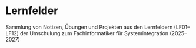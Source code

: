 # Lernfelder
Sammlung von Notizen, Übungen und Projekten aus den Lernfeldern (LF01–LF12) der Umschulung zum Fachinformatiker für Systemintegration (2025–2027)
